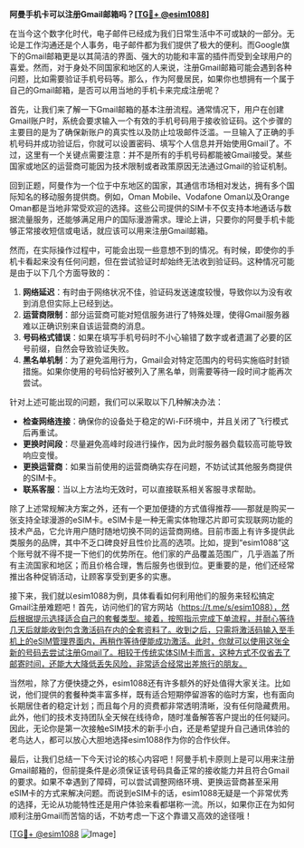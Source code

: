 **阿曼手机卡可以注册Gmail邮箱吗？[[TG💪+ @esim1088](https://t.me/s/esim1088)]**

在当今这个数字化时代，电子邮件已经成为我们日常生活中不可或缺的一部分。无论是工作沟通还是个人事务，电子邮件都为我们提供了极大的便利。而Google旗下的Gmail邮箱更是以其简洁的界面、强大的功能和丰富的插件而受到全球用户的喜爱。然而，对于身处不同国家和地区的人来说，注册Gmail邮箱可能会遇到各种问题，比如需要验证手机号码等。那么，作为阿曼居民，如果你也想拥有一个属于自己的Gmail邮箱，是否可以用当地的手机卡来完成注册呢？

首先，让我们来了解一下Gmail邮箱的基本注册流程。通常情况下，用户在创建Gmail账户时，系统会要求输入一个有效的手机号码用于接收验证码。这个步骤的主要目的是为了确保新账户的真实性以及防止垃圾邮件泛滥。一旦输入了正确的手机号码并成功验证后，你就可以设置密码、填写个人信息并开始使用Gmail了。不过，这里有一个关键点需要注意：并不是所有的手机号码都能被Gmail接受。某些国家或地区的运营商可能因为技术限制或者政策原因无法通过Gmail的验证机制。

回到正题，阿曼作为一个位于中东地区的国家，其通信市场相对发达，拥有多个国际知名的移动服务提供商。例如，Oman Mobile、Vodafone Oman以及Orange Oman都是当地非常受欢迎的选择。这些公司提供的SIM卡不仅支持本地通话与数据流量服务，还能够满足用户的国际漫游需求。理论上讲，只要你的阿曼手机卡能够正常接收短信或电话，就应该可以用来注册Gmail邮箱。

然而，在实际操作过程中，可能会出现一些意想不到的情况。有时候，即使你的手机卡看起来没有任何问题，但在尝试验证时却始终无法收到验证码。这种情况可能是由于以下几个方面导致的：

1. **网络延迟**：有时由于网络状况不佳，验证码发送速度较慢，导致你以为没有收到消息但实际上已经到达。
2. **运营商限制**：部分运营商可能对短信服务进行了特殊处理，使得Gmail服务器难以正确识别来自该运营商的消息。
3. **号码格式错误**：如果在填写手机号码时不小心输错了数字或者遗漏了必要的区号前缀，自然会导致验证失败。
4. **黑名单机制**：为了避免滥用行为，Gmail会对特定范围内的号码实施临时封锁措施。如果你使用的号码恰好被列入了黑名单，则需要等待一段时间才能再次尝试。

针对上述可能出现的问题，我们可以采取以下几种解决办法：

- **检查网络连接**：确保你的设备处于稳定的Wi-Fi环境中，并且关闭了飞行模式后再重试。
- **更换时间段**：尽量避免高峰时段进行操作，因为此时服务器负载较高可能导致响应变慢。
- **更换运营商**：如果当前使用的运营商确实存在问题，不妨试试其他服务商提供的SIM卡。
- **联系客服**：当以上方法均无效时，可以直接联系相关客服寻求帮助。

除了上述常规解决方案之外，还有一个更加便捷的方式值得推荐——那就是购买一张支持全球漫游的eSIM卡。eSIM卡是一种无需实体物理芯片即可实现联网功能的技术产品，它允许用户随时随地切换不同的运营商网络。目前市面上有许多提供此类服务的品牌，其中不乏口碑良好且性价比高的选项。比如，提到“esim1088”这个账号就不得不提一下他们的优势所在。他们家的产品覆盖范围广，几乎涵盖了所有主流国家和地区；而且价格合理，售后服务也很到位。更重要的是，他们还经常推出各种促销活动，让顾客享受到更多的实惠。

接下来，我们就以esim1088为例，具体看看如何利用他们的服务来轻松搞定Gmail注册难题吧！首先，访问他们的官方网站（https://t.me/s/esim1088），然后根据提示选择适合自己的套餐类型。接着，按照指示完成下单流程，并耐心等待几天后就能收到包含激活码在内的全套资料了。收到之后，只需将激活码输入至手机上的eSIM管理界面内，再稍作等待便能成功激活。此时，你就可以使用这张全新的号码去尝试注册Gmail了。相较于传统实体SIM卡而言，这种方式不仅省去了邮寄时间，还能大大降低丢失风险，非常适合经常出差旅行的朋友。

当然啦，除了方便快捷之外，esim1088还有许多额外的好处值得大家关注。比如说，他们提供的套餐种类丰富多样，既有适合短期停留游客的临时方案，也有面向长期居住者的稳定计划；而且每个月的资费都非常透明清晰，没有任何隐藏费用。此外，他们的技术支持团队全天候在线待命，随时准备解答客户提出的任何疑问。因此，无论你是第一次接触eSIM技术的新手小白，还是希望提升自己通讯体验的老鸟达人，都可以放心大胆地选择esim1088作为你的合作伙伴。

最后，让我们总结一下今天讨论的核心内容吧！阿曼手机卡原则上是可以用来注册Gmail邮箱的，但前提条件是必须保证该号码具备正常的接收能力并且符合Gmail的要求。如果不幸遇到了障碍，可以尝试调整网络环境、更换运营商甚至采用eSIM卡的方式来解决问题。而说到eSIM卡的话，esim1088无疑是一个非常优秀的选择，无论从功能特性还是用户体验来看都堪称一流。所以，如果你正在为如何顺利注册Gmail而苦恼的话，不妨考虑一下这个靠谱又高效的途径哦！

[[TG💪+ @esim1088](https://t.me/s/esim1088) ![Image](https://i.postimg.cc/4NQfJmqS/Snipaste-2025-05-13-00-14-12.png)]